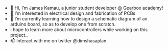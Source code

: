 - 👋 Hi, I’m James Kamau, a junior student developer @ Gearbox academy!
- 👀 I’m interested in electrical design and fabrication of PCBs
- 🌱 I’m currently learning how to design a schematic diagram of an arduino board, so as to develop one from scratch. 
- I hope to learn more about microcontrollers while working on this project..
- 📫 Interact with me on twitter @dimshasaplan 

<!---
lil-dims/lil-dims is a ✨ special ✨ repository because its `README.md` (this file) appears on your GitHub profile.
You can click the Preview link to take a look at your changes.
--->
